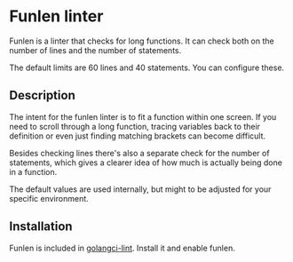 # Funlen linter

Funlen is a linter that checks for long functions. It can check both on the number of lines and the number of statements.

The default limits are 60 lines and 40 statements. You can configure these.

## Description

The intent for the funlen linter is to fit a function within one screen. If you need to scroll through a long function, tracing variables back to their definition or even just finding matching brackets can become difficult.

Besides checking lines there's also a separate check for the number of statements, which gives a clearer idea of how much is actually being done in a function.

The default values are used internally, but might to be adjusted for your specific environment.

## Installation

Funlen is included in [golangci-lint](https://github.com/golangci/golangci-lint/). Install it and enable funlen.
